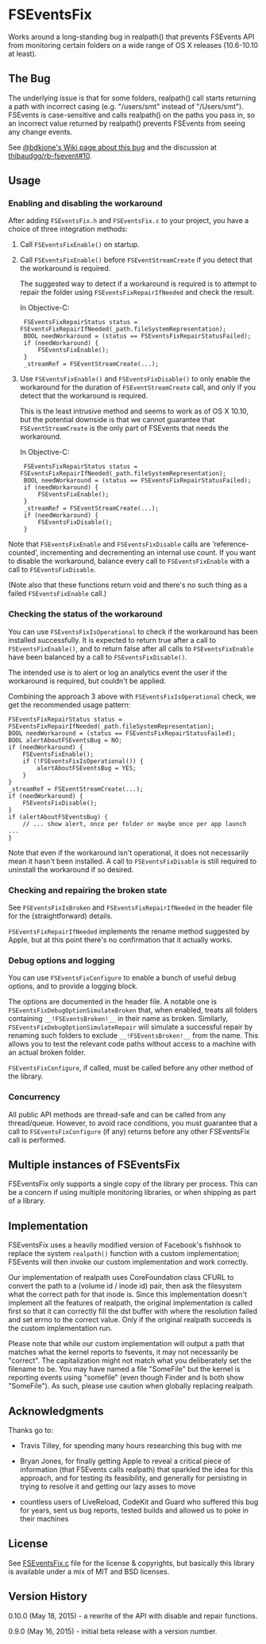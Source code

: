 # FSEventsFix

Works around a long-standing bug in realpath() that prevents FSEvents API from monitoring certain folders on a wide range of OS X releases (10.6-10.10 at least).


## The Bug

The underlying issue is that for some folders, realpath() call starts returning a path with incorrect casing (e.g. "/users/smt" instead of "/Users/smt"). FSEvents is case-sensitive and calls realpath() on the paths you pass in, so an incorrect value returned by realpath() prevents FSEvents from seeing any change events.

See [@bdkjone's Wiki page about this bug](https://github.com/bdkjones/fseventsbug/wiki/realpath()-And-FSEvents) and the discussion at [thibaudgg/rb-fsevent#10](https://github.com/thibaudgg/rb-fsevent/issues/10).


## Usage


### Enabling and disabling the workaround

After adding `FSEventsFix.h` and `FSEventsFix.c` to your project, you have a choice of three integration methods:

1. Call `FSEventsFixEnable()` on startup.

2. Call `FSEventsFixEnable()` before `FSEventStreamCreate` if you detect that the workaround is required.

    The suggested way to detect if a workaround is required is to attempt to repair the folder using `FSEventsFixRepairIfNeeded` and check the result.

    In Objective-C:

        FSEventsFixRepairStatus status = FSEventsFixRepairIfNeeded(_path.fileSystemRepresentation);
        BOOL needWorkaround = (status == FSEventsFixRepairStatusFailed);
        if (needWorkaround) {
            FSEventsFixEnable();
        }
        _streamRef = FSEventStreamCreate(...);

3. Use `FSEventsFixEnable()` and `FSEventsFixDisable()` to only enable the workaround for the duration of `FSEventStreamCreate` call, and only if you detect that the workaround is required.

    This is the least intrusive method and seems to work as of OS X 10.10, but the potential downside is that we cannot guarantee that `FSEventStreamCreate` is the only part of FSEvents that needs the workaround.

    In Objective-C:

        FSEventsFixRepairStatus status = FSEventsFixRepairIfNeeded(_path.fileSystemRepresentation);
        BOOL needWorkaround = (status == FSEventsFixRepairStatusFailed);
        if (needWorkaround) {
            FSEventsFixEnable();
        }
        _streamRef = FSEventStreamCreate(...);
        if (needWorkaround) {
            FSEventsFixDisable();
        }

Note that `FSEventsFixEnable` and `FSEventsFixDisable` calls are ‘reference-counted’, incrementing and decrementing an internal use count. If you want to disable the workaround, balance every call to `FSEventsFixEnable` with a call to `FSEventsFixDisable`.

(Note also that these functions return void and there's no such thing as a failed `FSEventsFixEnable` call.)


### Checking the status of the workaround

You can use `FSEventsFixIsOperational` to check if the workaround has been installed successfully. It is expected to return true after a call to `FSEventsFixEnable()`, and to return false after all calls to `FSEventsFixEnable` have been balanced by a call to `FSEventsFixDisable()`.

The intended use is to alert or log an analytics event the user if the workaround is required, but couldn't be applied.

Combining the approach 3 above with `FSEventsFixIsOperational` check, we get the recommended usage pattern:

    FSEventsFixRepairStatus status = FSEventsFixRepairIfNeeded(_path.fileSystemRepresentation);
    BOOL needWorkaround = (status == FSEventsFixRepairStatusFailed);
    BOOL alertAboutFSEventsBug = NO;
    if (needWorkaround) {
        FSEventsFixEnable();
        if (!FSEventsFixIsOperational()) {
            alertAboutFSEventsBug = YES;
        }
    }
    _streamRef = FSEventStreamCreate(...);
    if (needWorkaround) {
        FSEventsFixDisable();
    }
    if (alertAboutFSEventsBug) {
        // ... show alert, once per folder or maybe once per app launch ...
    }

Note that even if the workaround isn't operational, it does not necessarily mean it hasn't been installed. A call to `FSEventsFixDisable` is still required to uninstall the workaround if so desired.


### Checking and repairing the broken state

See `FSEventsFixIsBroken` and `FSEventsFixRepairIfNeeded` in the header file for the (straightforward) details.

`FSEventsFixRepairIfNeeded` implements the rename method suggested by Apple, but at this point there's no confirmation that it actually works.


### Debug options and logging

You can use `FSEventsFixConfigure` to enable a bunch of useful debug options, and to provide a logging block.

The options are documented in the header file. A notable one is `FSEventsFixDebugOptionSimulateBroken` that, when enabled, treats all folders containing `__!FSEventsBroken!__` in their name as broken. Similarly, `FSEventsFixDebugOptionSimulateRepair` will simulate a successful repair by renaming such folders to exclude `__!FSEventsBroken!__` from the name. This allows you to test the relevant code paths without access to a machine with an actual broken folder.

`FSEventsFixConfigure`, if called, must be called before any other method of the library.


### Concurrency

All public API methods are thread-safe and can be called from any thread/queue. However, to avoid race conditions, you must guarantee that a call to `FSEventsFixConfigure` (if any) returns before any other FSEventsFix call is performed.


## Multiple instances of FSEventsFix

FSEventsFix only supports a single copy of the library per process. This can be a concern if using multiple monitoring libraries, or when shipping as part of a library.


## Implementation

FSEventsFix uses a heavily modified version of Facebook's fishhook to replace the system `realpath()` function with a custom implementation; FSEvents will then invoke our custom implementation and work correctly.

Our implementation of realpath uses CoreFoundation class CFURL to convert the path to a (volume id / inode id) pair, then ask the filesystem what the correct path for that inode is. Since this implementation doesn't implement all the features of realpath, the original implementation is called first so that it can correctly fill the dst buffer with where the resolution failed and set errno to the correct value. Only if the original realpath succeeds is the custom implementation run.

Please note that while our custom implementation will output a path that matches what the kernel reports to fsevents, it may not necessarily be "correct". The capitalization might not match what you deliberately set the filename to be. You may have named a file "SomeFile" but the kernel is reporting events using "somefile" (even though Finder and ls both show "SomeFile"). As such, please use caution when globally replacing realpath.


## Acknowledgments

Thanks go to:

* Travis Tilley, for spending many hours researching this bug with me

* Bryan Jones, for finally getting Apple to reveal a critical piece of information (that FSEvents calls realpath) that sparkled the idea for this approach, and for testing its feasibility, and generally for persisting in trying to resolve it and getting our lazy asses to move

* countless users of LiveReload, CodeKit and Guard who suffered this bug for years, sent us bug reports, tested builds and allowed us to poke in their machines


## License

See [FSEventsFix.c](FSEventsFix.c) file for the license & copyrights, but basically this library is available under a mix of MIT and BSD licenses.


## Version History

0.10.0 (May 18, 2015) - a rewrite of the API with disable and repair functions.

0.9.0 (May 16, 2015) - initial beta release with a version number.
